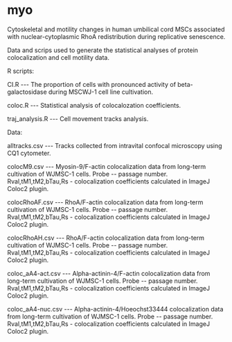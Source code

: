 # myo

Cytoskeletal and motility changes in human umbilical cord MSCs associated with nuclear-cytoplasmic RhoА redistribution during replicative senescence.

Data and scrips used to generate the statistical analyses of protein colocalization and cell motility data.

R scripts:

CI.R --- The proportion of cells with pronounced activity of beta-galactosidase during MSCWJ-1 cell line cultivation.

coloc.R --- Statistical analysis of colocalozation coefficients.

traj_analysis.R --- Cell movement tracks analysis.

Data:

alltracks.csv --- Tracks collected from intravital confocal microscopy using CQ1 cytometer.

colocM9.csv --- Myosin-9/F-actin colocalization data from long-term cultivation of WJMSC-1 cells. Probe -- passage number.  Rval,tM1,tM2,bTau,Rs - colocalization coefficients calculated in ImageJ Coloc2 plugin.

colocRhoAF.csv --- RhoA/F-actin colocalization data from long-term cultivation of WJMSC-1 cells. Probe -- passage number. Rval,tM1,tM2,bTau,Rs - colocalization coefficients calculated in ImageJ Coloc2 plugin.

colocRhoAH.csv --- RhoA/F-actin colocalization data from long-term cultivation of WJMSC-1 cells. Probe -- passage number. Rval,tM1,tM2,bTau,Rs - colocalization coefficients calculated in ImageJ Coloc2 plugin.

coloc_aA4-act.csv --- Alpha-actinin-4/F-actin colocalization data from long-term cultivation of WJMSC-1 cells. Probe -- passage number. Rval,tM1,tM2,bTau,Rs - colocalization coefficients calculated in ImageJ Coloc2 plugin.

coloc_aA4-nuc.csv --- Alpha-actinin-4/Hoeochst33444 colocalization data from long-term cultivation of WJMSC-1 cells. Probe -- passage number. Rval,tM1,tM2,bTau,Rs - colocalization coefficients calculated in ImageJ Coloc2 plugin.
